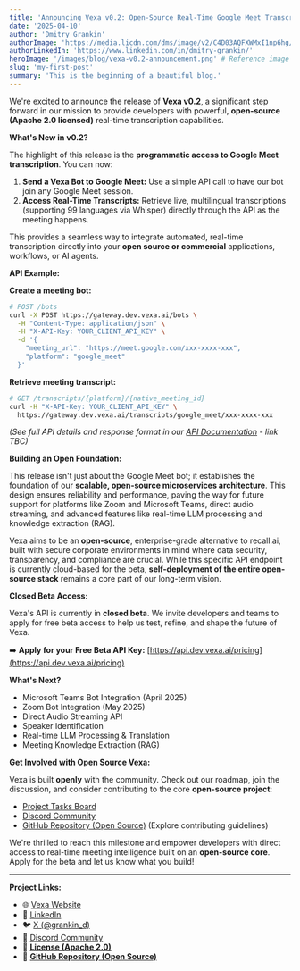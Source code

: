 ```yaml
---
title: 'Announcing Vexa v0.2: Open-Source Real-Time Google Meet Transcription via API!'
date: '2025-04-10'
author: 'Dmitry Grankin'
authorImage: 'https://media.licdn.com/dms/image/v2/C4D03AQFXWMxI1np6hg/profile-displayphoto-shrink_400_400/profile-displayphoto-shrink_400_400/0/1647969193758?e=1749686400&v=beta&t=BeWR1qADrtmw-DZ4-WvvRhmsN91V-jHrGoksgs8mq9E'
authorLinkedIn: 'https://www.linkedin.com/in/dmitry-grankin/'
heroImage: '/images/blog/vexa-v0.2-announcement.png' # Reference image in public/images/blog
slug: 'my-first-post'
summary: 'This is the beginning of a beautiful blog.'
---
```


We're excited to announce the release of **Vexa v0.2**, a significant step forward in our mission to provide developers with powerful, **open-source (Apache 2.0 licensed)** real-time transcription capabilities.

**What's New in v0.2?**

The highlight of this release is the **programmatic access to Google Meet transcription**. You can now:

1.  **Send a Vexa Bot to Google Meet:** Use a simple API call to have our bot join any Google Meet session.
2.  **Access Real-Time Transcripts:** Retrieve live, multilingual transcriptions (supporting 99 languages via Whisper) directly through the API as the meeting happens.

This provides a seamless way to integrate automated, real-time transcription directly into your **open source or commercial** applications, workflows, or AI agents.

**API Example:**

**Create a meeting bot:**
```bash
# POST /bots
curl -X POST https://gateway.dev.vexa.ai/bots \
  -H "Content-Type: application/json" \
  -H "X-API-Key: YOUR_CLIENT_API_KEY" \
  -d '{
    "meeting_url": "https://meet.google.com/xxx-xxxx-xxx",
    "platform": "google_meet"
  }'
```

**Retrieve meeting transcript:**
```bash
# GET /transcripts/{platform}/{native_meeting_id}
curl -H "X-API-Key: YOUR_CLIENT_API_KEY" \
  https://gateway.dev.vexa.ai/transcripts/google_meet/xxx-xxxx-xxx
```
*(See full API details and response format in our [API Documentation](https://api.dev.vexa.ai/docs) - link TBC)*

**Building an Open Foundation:**

This release isn't just about the Google Meet bot; it establishes the foundation of our **scalable, open-source microservices architecture**. This design ensures reliability and performance, paving the way for future support for platforms like Zoom and Microsoft Teams, direct audio streaming, and advanced features like real-time LLM processing and knowledge extraction (RAG).

Vexa aims to be an **open-source**, enterprise-grade alternative to recall.ai, built with secure corporate environments in mind where data security, transparency, and compliance are crucial. While this specific API endpoint is currently cloud-based for the beta, **self-deployment of the entire open-source stack** remains a core part of our long-term vision.

**Closed Beta Access:**

Vexa's API is currently in **closed beta**. We invite developers and teams to apply for free beta access to help us test, refine, and shape the future of Vexa.

➡️ **Apply for your Free Beta API Key:** [https://api.dev.vexa.ai/pricing](https://api.dev.vexa.ai/pricing)

**What's Next?**

*   Microsoft Teams Bot Integration (April 2025)
*   Zoom Bot Integration (May 2025)
*   Direct Audio Streaming API
*   Speaker Identification
*   Real-time LLM Processing & Translation
*   Meeting Knowledge Extraction (RAG)

**Get Involved with Open Source Vexa:**

Vexa is built **openly** with the community. Check out our roadmap, join the discussion, and consider contributing to the core **open-source project**:

*   [Project Tasks Board](link-to-roadmap)
*   [Discord Community](link-to-discord)
*   [GitHub Repository (Open Source)](https://github.com/Vexa-ai/vexa) (Explore contributing guidelines)

We're thrilled to reach this milestone and empower developers with direct access to real-time meeting intelligence built on an **open-source core**. Apply for the beta and let us know what you build!

---
**Project Links:**
*   🌐 [Vexa Website](link-to-website)
*   💼 [LinkedIn](link-to-linkedin)
*   🐦 [X (@grankin_d)](https://twitter.com/grankin_d)
*   💬 [Discord Community](link-to-discord)
*   📜 **[License (Apache 2.0)](link-to-license)**
*   🐙 **[GitHub Repository (Open Source)](https://github.com/Vexa-ai/vexa)**